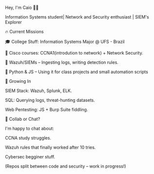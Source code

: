 Hey, I'm Caio 👨‍💻

Information Systems student| Network and Security enthusiast | SIEM's Explorer

🔥 Current Missions

  🎓 College Stuff: Information Systems Major @ UFS - Brazil

  📡 Cisco courses: CCNA1(introdution to network) + Network Security.
  
  🔐 Wazuh/SIEMs – Ingesting logs, writing detection rules.

  🐍 Python & JS – Using it for class projects and small automation scripts

🌱 Growing In

  SIEM Stack: Wazuh, Splunk, ELK.

  SQL: Querying logs, threat-hunting datasets.

  Web Pentesting: JS + Burp Suite fiddling.

🤝 Collab or Chat?

I'm happy to chat about:

  CCNA study struggles.

  Wazuh rules that finally worked after 10 tries.

  Cybersec begginer stuff.

(Repos split between code and security – work in progress!)
